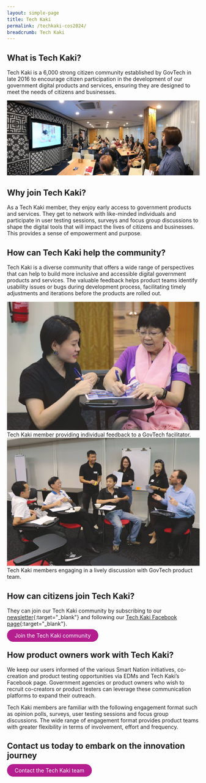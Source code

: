 ```yaml
---
layout: simple-page
title: Tech Kaki
permalink: /techkaki-cos2024/
breadcrumb: Tech Kaki
---
```


## What is Tech Kaki? 
Tech Kaki is a 6,000 strong citizen community established by GovTech in late 2016 to encourage citizen participation in the development of our government digital products and services, ensuring they are designed to meet the needs of citizens and businesses.

![Tech Kaki GovTech](/images/techkaki-large-group.png)

## Why join Tech Kaki?
As a Tech Kaki member, they enjoy early access to government products and services. They get to network with like-minded individuals and participate in user testing sessions, surveys and focus group discussions to shape the digital tools that will impact the lives of citizens and businesses. This provides a sense of empowerment and purpose. 

## How can Tech Kaki help the community?
Tech Kaki is a diverse community that offers a wide range of perspectives that can help to build more inclusive and accessible digital government products and services. The valuable feedback helps product teams identify usability issues or bugs during development process, facilitating timely adjustments and iterations before the products are rolled out.

<div class="row">
	<div class="col is-6">
		<figure style="margin:0;">
			<img src="/images/techkaki-indiv.png" alt="Tech Kaki member providing individual feedback to a GovTech facilitator"/>	
			<figcaption>Tech Kaki member providing individual feedback to a GovTech facilitator.</figcaption>
		</figure>
	</div>
	<div class="col is-6">
		<figure style="margin:0;">
			<img src="/images/techkaki-group.png" alt="Tech Kaki members engaging in a lively discussion with GovTech product team"/>
			<figcaption>Tech Kaki members engaging in a lively discussion with GovTech product team.</figcaption>
		</figure>
	</div>
</div>

## How can citizens join Tech Kaki?
They can join our Tech Kaki community by subscribing to our [newsletter](https://go.gov.sg/techkaki-cos){:target="_blank"} and following our [Tech Kaki Facebook page](https://www.facebook.com/TechKaki){:target="_blank"}.

<a href="https://go.gov.sg/techkaki-cos" target="_blank" style="background-color: #B41E8E; color: white; text-decoration: none; border-radius: 100px; padding-left: 20px; padding-right: 20px; padding-top:8px; padding-bottom:8px">Join the Tech Kaki community</a>

## How product owners work with Tech Kaki?
We keep our users informed of the various Smart Nation initiatives, co-creation and product testing opportunities via EDMs and Tech Kaki’s Facebook page. Government agencies or product owners who wish to recruit co-creators or product testers can leverage these communication platforms to expand their outreach.

Tech Kaki members are familiar with the following engagement format such as opinion polls, surveys, user testing sessions and focus group discussions. The wide range of engagement format provides product teams with greater flexibility in terms of involvement, effort and frequency.

## Contact us today to embark on the innovation journey

<a href="https://go.gov.sg/techkaki-gov-cos" target="_blank" style="background-color: #B41E8E; color: white; text-decoration: none; border-radius: 100px; padding-left: 20px; padding-right: 20px; padding-top:8px; padding-bottom:8px">Contact the Tech Kaki team</a>

